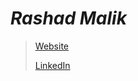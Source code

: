 # *Rashad Malik*
> [Website](http://rashadmalik.tech)
> 
> [LinkedIn](https://www.linkedin.com/in/rashad-malik-398101293/)
